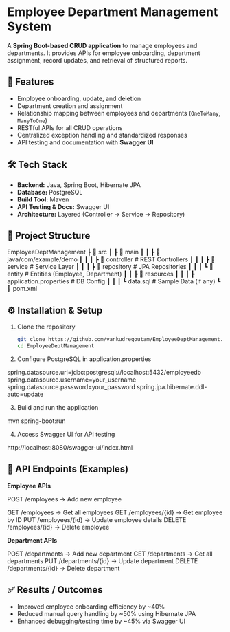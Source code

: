 # Employee Department Management System  

A **Spring Boot-based CRUD application** to manage employees and departments. It provides APIs for employee onboarding, department assignment, record updates, and retrieval of structured reports.  

## 🚀 Features  
- Employee onboarding, update, and deletion  
- Department creation and assignment  
- Relationship mapping between employees and departments (`OneToMany`, `ManyToOne`)  
- RESTful APIs for all CRUD operations  
- Centralized exception handling and standardized responses  
- API testing and documentation with **Swagger UI**  

## 🛠️ Tech Stack  
- **Backend:** Java, Spring Boot, Hibernate JPA  
- **Database:** PostgreSQL  
- **Build Tool:** Maven  
- **API Testing & Docs:** Swagger UI  
- **Architecture:** Layered (Controller → Service → Repository)  

## 📂 Project Structure  
EmployeeDeptManagement
┣ 📂 src
┃ ┣ 📂 main
┃ ┃ ┣ 📂 java/com/example/demo
┃ ┃ ┃ ┣ 📂 controller # REST Controllers
┃ ┃ ┃ ┣ 📂 service # Service Layer
┃ ┃ ┃ ┣ 📂 repository # JPA Repositories
┃ ┃ ┃ ┗ 📂 entity # Entities (Employee, Department)
┃ ┃ ┣ 📂 resources
┃ ┃ ┃ ┣ application.properties # DB Config
┃ ┃ ┃ ┗ data.sql # Sample Data (if any)
┗ 📜 pom.xml


## ⚙️ Installation & Setup  

1. Clone the repository

   ```bash
   git clone https://github.com/vankudregoutam/EmployeeDeptManagement.git
   cd EmployeeDeptManagement
   
2. Configure PostgreSQL in application.properties

spring.datasource.url=jdbc:postgresql://localhost:5432/employeedb
spring.datasource.username=your_username
spring.datasource.password=your_password
spring.jpa.hibernate.ddl-auto=update

3. Build and run the application

mvn spring-boot:run

4. Access Swagger UI for API testing

http://localhost:8080/swagger-ui/index.html

## 📌 API Endpoints (Examples)
**Employee APIs**

POST /employees → Add new employee

GET /employees → Get all employees
GET /employees/{id} → Get employee by ID
PUT /employees/{id} → Update employee details
DELETE /employees/{id} → Delete employee

**Department APIs**

POST /departments → Add new department
GET /departments → Get all departments
PUT /departments/{id} → Update department
DELETE /departments/{id} → Delete department

## ✅ Results / Outcomes

- Improved employee onboarding efficiency by ~40%
- Reduced manual query handling by ~50% using Hibernate JPA
- Enhanced debugging/testing time by ~45% via Swagger UI
